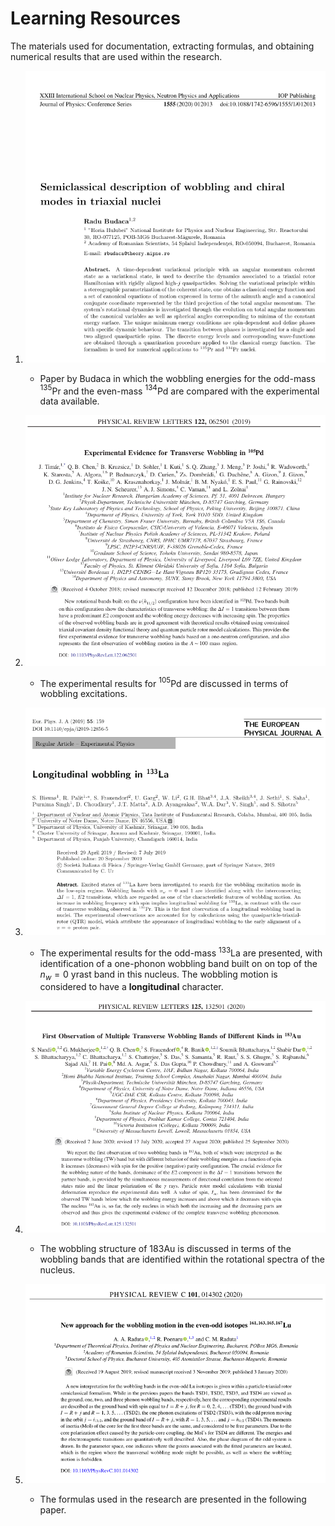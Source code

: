 # Learning Resources

The materials used for documentation, extracting formulas, and obtaining numerical results that are used within the research.

1. ![budaca](2022-01-09-11-16-18.png)

   - Paper by Budaca in which the wobbling energies for the odd-mass $^{135}$Pr and the even-mass $^{134}$Pd are compared with the experimental data available.

2. ![timar](2022-01-09-11-18-37.png)

   - The experimental results for $^{105}$Pd are discussed in terms of wobbling excitations.

3. ![biswas](2022-01-09-11-25-13.png)

   - The experimental results for the odd-mass $^{133}$La are presented, with identification of a one-phonon wobbling band built on on top of the $n_w=0$ yrast band in this nucleus. The wobbling motion is considered to have a **longitudinal** character.

4. ![nandi](2022-01-09-11-36-52.png)

   - The wobbling structure of ${183}$Au is discussed in terms of the wobbling bands that are identified within the rotational spectra of the nucleus.

5. ![raduta](2022-01-09-11-38-44.png)

   - The formulas used in the research are presented in the following paper.
